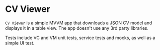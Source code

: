 # CV Viewer

`CV Viewer` is a simple MVVM app that downloads a JSON CV model and displays it in a table view. The app doesn't use any 3rd party libraries.

Tests include VC and VM unit tests, service tests and mocks, as well as a simple UI test.